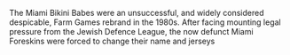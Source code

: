 The Miami Bikini Babes were an unsuccessful, and widely considered despicable, Farm Games rebrand in the 1980s. After facing mounting legal pressure from the Jewish Defence League, the now defunct Miami Foreskins were forced to change their name and jerseys